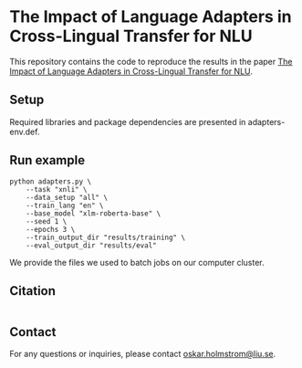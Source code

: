 # The Impact of Language Adapters in Cross-Lingual Transfer for NLU

This repository contains the code to reproduce the results in the paper [The Impact of Language Adapters in Cross-Lingual Transfer for NLU](https://openreview.net/pdf?id=cLcOAlYu8t).

## Setup

Required libraries and package dependencies are presented in adapters-env.def.

## Run example

```
python adapters.py \
    --task "xnli" \
    --data_setup "all" \
    --train_lang "en" \
    --base_model "xlm-roberta-base" \
    --seed 1 \
    --epochs 3 \
    --train_output_dir "results/training" \
    --eval_output_dir "results/eval"
```

We provide the files we used to batch jobs on our computer cluster.

## Citation

```

```

## Contact

For any questions or inquiries, please contact oskar.holmstrom@liu.se.

